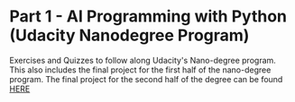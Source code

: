 # Part 1 - AI Programming with Python (Udacity Nanodegree Program)
Exercises and Quizzes to follow along Udacity's Nano-degree program. 
This also includes the final project for the first half of the nano-degree program.
The final project for the second half of the degree can be found [HERE](https://github.com/oscaralbertoag/aipnd-project)

